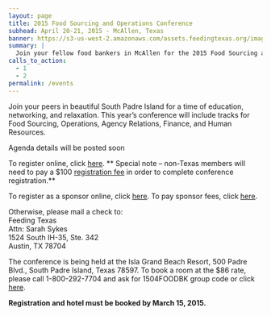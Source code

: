 ```yaml
---
layout: page
title: 2015 Food Sourcing and Operations Conference
subhead: April 20-21, 2015 - McAllen, Texas
banner: https://s3-us-west-2.amazonaws.com/assets.feedingtexas.org/images/banners/banner-02.jpg
summary: |
  Join your fellow food bankers in McAllen for the 2015 Food Sourcing and Operations Conference. 
calls_to_action:
  - 1
  - 2
permalink: /events
---
```

Join your peers in beautiful South Padre Island for a time of education, networking, and relaxation.  This year’s conference will include tracks for Food Sourcing, Operations, Agency Relations, Finance, and Human Resources.

Agenda details will be posted soon

To register online, click <a href="http://bit.ly/1D65q0e">here</a>. ** Special note – non-Texas members will need to pay a $100 <a href="http://bit.ly/1EMqg75">registration fee</a> in order to complete conference registration.**   

To register as a sponsor online, click <a href="http://bit.ly/1ABDIsY">here</a>. To pay sponsor fees, click <a href="http://bit.ly/1EMqg75">here</a>.

Otherwise, please mail a check to:   
Feeding Texas   
Attn: Sarah Sykes   
1524 South IH-35, Ste. 342   
Austin, TX 78704   

The conference is being held at the Isla Grand Beach Resort, 500 Padre Blvd., South Padre Island, Texas 78597.
To book a room at the $86 rate, please call 1-800-292-7704 and ask for 1504FOODBK group code or click <a href="http://bit.ly/1KywPIO"> here</a>. 

<strong>Registration and hotel must be booked by March 15, 2015.</strong>
